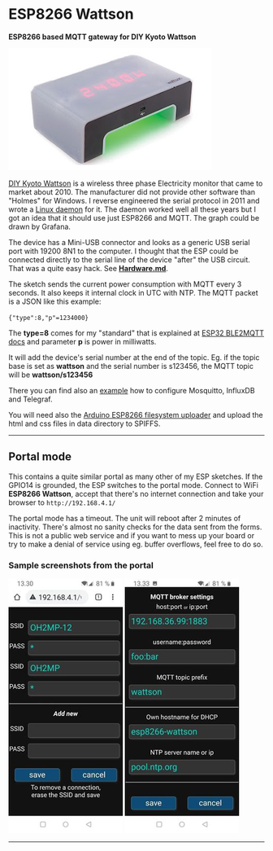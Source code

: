 # ESP8266 Wattson

__ESP8266 based MQTT gateway for DIY Kyoto Wattson__

![Wattson](i/wattson400x240.jpg)

[DIY Kyoto Wattson](http://www.diykyoto.com/uk/aboutus/wattson-classic) is a wireless three phase Electricity 
monitor that came to market about 2010. The manufacturer did not provide other software than "Holmes" for 
Windows. I reverse engineered the serial protocol in 2011 and wrote a 
[Linux daemon](https://pikarinen.com/rrdwattsond/) for it. The daemon worked well all these years 
but I got an idea that it should use just ESP8266 and MQTT. The graph could be drawn by Grafana.

The device has a Mini-USB connector and looks as a generic USB serial port with 19200 8N1 to the computer.
I thought that the ESP could be connected directly to the serial line of the device "after" the USB circuit.
That was a quite easy hack. See __[Hardware.md](Hardware.md)__.

The sketch sends the current power consumption with MQTT every 3 seconds. It also keeps it internal clock
in UTC with NTP. The MQTT packet is a JSON like this example:

`{"type":8,"p"=1234000}`

The __type=8__ comes for my "standard" that is explained at
[ESP32 BLE2MQTT docs](https://github.com/oh2mp/esp32_ble2mqtt/blob/main/DATAFORMATS.md) and parameter __p__ is
power in milliwatts.

It will add the device's serial number at the end of the topic. Eg. if the topic base is set as __wattson__
and the serial number is s123456, the MQTT topic will be __wattson/s123456__

There you can find also an [example](https://github.com/oh2mp/esp32_ble2mqtt/blob/main/CONFIG_EXAMPLES.md) 
how to configure Mosquitto, InfluxDB and Telegraf.

You will need also the 
[Arduino ESP8266 filesystem uploader](https://github.com/esp8266/arduino-esp8266fs-plugin)
and upload the html and css files in data directory to SPIFFS.

-----------

## Portal mode

This contains a quite similar portal as many other of my ESP sketches. If the GPIO14 is grounded, the ESP 
switches to the portal mode. Connect to WiFi __ESP8266 Wattson__, accept that there's no internet 
connection and take your browser to `http://192.168.4.1/`

The portal mode has a timeout. The unit will reboot after 2 minutes of inactivity. There's almost no 
sanity checks for the data sent from the forms. This is not a public web service and if you want to mess 
up your board or try to make a denial of service using eg. buffer overflows, feel free to do so.

### Sample screenshots from the portal

![Wifi config](s/wifi.jpg)
![Other config](s/other.jpg)

------
